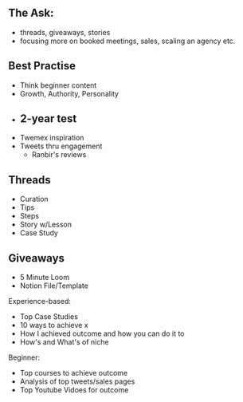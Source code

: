 ## The Ask:
- threads, giveaways, stories
- focusing more on booked meetings, sales, scaling an agency etc.

## Best Practise
- Think beginner content
- Growth, Authority, Personality
- 2-year test
	- 
- Twemex inspiration
- Tweets thru engagement
	- Ranbir's reviews

## Threads
- Curation
- Tips
- Steps
- Story w/Lesson
- Case Study

## Giveaways
-   5 Minute Loom
-   Notion File/Template

Experience-based:
-   Top Case Studies
-   10 ways to achieve x
-   How I achieved outcome and how you can do it to 
-  How's and What's of niche

Beginner:
-   Top courses to achieve outcome
-   Analysis of top tweets/sales pages
-   Top Youtube Vidoes for outcome